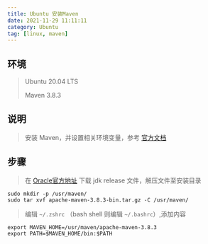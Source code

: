 ```yaml
---
title: Ubuntu 安装Maven
date: 2021-11-29 11:11:11
category: Ubuntu
tag: [linux, maven]
---
```


## 环境

> Ubuntu 20.04 LTS
>
> Maven 3.8.3



## 说明

> 安装 Maven，并设置相关环境变量，参考 [官方文档](https://maven.apache.org/settings.html)



## 步骤

> 在 [Oracle官方地址](https://www.oracle.com/java/technologies/downloads/#java8) 下载 jdk release 文件，解压文件至安装目录

```shell
sudo mkdir -p /usr/maven/
sudo tar xvf apache-maven-3.8.3-bin.tar.gz -C /usr/maven/
```

> 编辑 `~/.zshrc` （bash shell 则编辑 `~/.bashrc`）,添加内容

```shell
export MAVEN_HOME=/usr/maven/apache-maven-3.8.3
export PATH=$MAVEN_HOME/bin:$PATH
```

